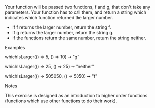 Your function will be passed two functions, f and g, that don't take any parameters. Your function has to call them, and return a string which indicates which function returned the larger number.

* If f returns the larger number, return the string f.
* If g returns the larger number, return the string g.
* If the functions return the same number, return the string neither.

Examples

 whichIsLarger(() => 5, () => 10) ➞ "g"

 whichIsLarger(() => 25,  () => 25) ➞ "neither"

 whichIsLarger(() => 505050, () => 5050) ➞ "f"

Notes

This exercise is designed as an introduction to higher order functions (functions which use other functions to do their work).